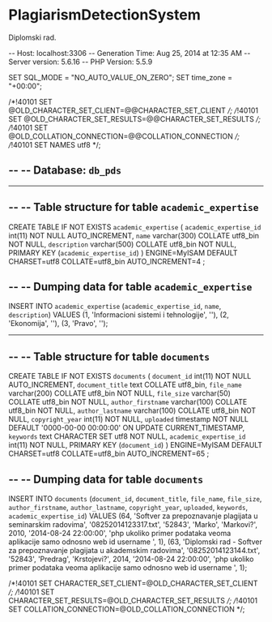 PlagiarismDetectionSystem
=========================

Diplomski rad.


-- Host: localhost:3306
-- Generation Time: Aug 25, 2014 at 12:35 AM
-- Server version: 5.6.16
-- PHP Version: 5.5.9

SET SQL_MODE = "NO_AUTO_VALUE_ON_ZERO";
SET time_zone = "+00:00";


/*!40101 SET @OLD_CHARACTER_SET_CLIENT=@@CHARACTER_SET_CLIENT */;
/*!40101 SET @OLD_CHARACTER_SET_RESULTS=@@CHARACTER_SET_RESULTS */;
/*!40101 SET @OLD_COLLATION_CONNECTION=@@COLLATION_CONNECTION */;
/*!40101 SET NAMES utf8 */;

--
-- Database: `db_pds`
--

-- --------------------------------------------------------

--
-- Table structure for table `academic_expertise`
--

CREATE TABLE IF NOT EXISTS `academic_expertise` (
  `academic_expertise_id` int(11) NOT NULL AUTO_INCREMENT,
  `name` varchar(300) COLLATE utf8_bin NOT NULL,
  `description` varchar(500) COLLATE utf8_bin NOT NULL,
  PRIMARY KEY (`academic_expertise_id`)
) ENGINE=MyISAM  DEFAULT CHARSET=utf8 COLLATE=utf8_bin AUTO_INCREMENT=4 ;

--
-- Dumping data for table `academic_expertise`
--

INSERT INTO `academic_expertise` (`academic_expertise_id`, `name`, `description`) VALUES
(1, 'Informacioni sistemi i tehnologije', ''),
(2, 'Ekonomija', ''),
(3, 'Pravo', '');

-- --------------------------------------------------------

--
-- Table structure for table `documents`
--

CREATE TABLE IF NOT EXISTS `documents` (
  `document_id` int(11) NOT NULL AUTO_INCREMENT,
  `document_title` text COLLATE utf8_bin,
  `file_name` varchar(200) COLLATE utf8_bin NOT NULL,
  `file_size` varchar(50) COLLATE utf8_bin NOT NULL,
  `author_firstname` varchar(100) COLLATE utf8_bin NOT NULL,
  `author_lastname` varchar(100) COLLATE utf8_bin NOT NULL,
  `copyright_year` int(11) NOT NULL,
  `uploaded` timestamp NOT NULL DEFAULT '0000-00-00 00:00:00' ON UPDATE CURRENT_TIMESTAMP,
  `keywords` text CHARACTER SET utf8 NOT NULL,
  `academic_expertise_id` int(11) NOT NULL,
  PRIMARY KEY (`document_id`)
) ENGINE=MyISAM  DEFAULT CHARSET=utf8 COLLATE=utf8_bin AUTO_INCREMENT=65 ;

--
-- Dumping data for table `documents`
--

INSERT INTO `documents` (`document_id`, `document_title`, `file_name`, `file_size`, `author_firstname`, `author_lastname`, `copyright_year`, `uploaded`, `keywords`, `academic_expertise_id`) VALUES
(64, 'Softver za prepoznavanje plagijata u seminarskim radovima', '08252014123317.txt', '52843', 'Marko', 'Markovi?', 2010, '2014-08-24 22:00:00', 'php	ukoliko	primer	podataka	veoma	aplikacije	samo	odnosno	web	id	username	', 1),
(63, 'Diplomski rad - Softver za prepoznavanje plagijata u akademskim radovima', '08252014123144.txt', '52843', 'Predrag', 'Krstojevi?', 2014, '2014-08-24 22:00:00', 'php	ukoliko	primer	podataka	veoma	aplikacije	samo	odnosno	web	id	username	', 1);

/*!40101 SET CHARACTER_SET_CLIENT=@OLD_CHARACTER_SET_CLIENT */;
/*!40101 SET CHARACTER_SET_RESULTS=@OLD_CHARACTER_SET_RESULTS */;
/*!40101 SET COLLATION_CONNECTION=@OLD_COLLATION_CONNECTION */;
